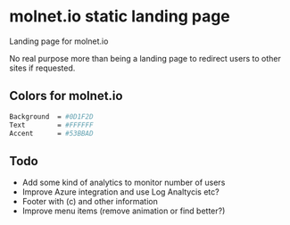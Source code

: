 # molnet.io static landing page
Landing page for molnet.io

No real purpose more than being a landing page to redirect users to other sites if requested.

## Colors for molnet.io
```bash
Background  = #0D1F2D
Text        = #FFFFFF
Accent      = #53BBAD
```

## Todo
* Add some kind of analytics to monitor number of users
* Improve Azure integration and use Log Analtycis etc?
* Footer with (c) and other information
* Improve menu items (remove animation or find better?)